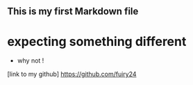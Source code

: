 ## This is my first Markdown file


# expecting something different 

* why not !

[link to my github] https://github.com/fuiry24
